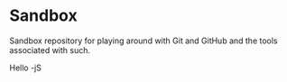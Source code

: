 # Sandbox
Sandbox repository for playing around with Git and GitHub and the tools associated with such.

Hello -jS
